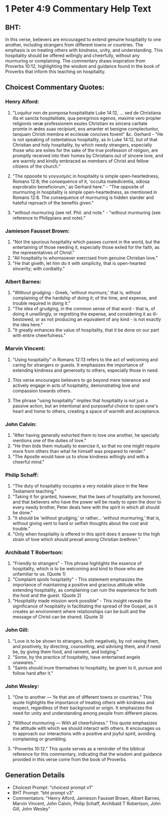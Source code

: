 # 1 Peter 4:9 Commentary Help Text

## BHT:
In this verse, believers are encouraged to extend genuine hospitality to one another, including strangers from different towns or countries. The emphasis is on treating others with kindness, unity, and understanding. This hospitality should be offered willingly and cheerfully, without any murmuring or complaining. The commentary draws inspiration from Proverbs 10:12, highlighting the wisdom and guidance found in the book of Proverbs that inform this teaching on hospitality.

## Choicest Commentary Quotes:
### Henry Alford:
1. "Loquitur non de pomposa hospitalitate Luke 14:12, ... sed de Christiana illa et sancta hospitalitate, qua peregrinos egenos, maxime vero propter religionis veræ professionem exules Christiani ex sincera caritate promte in ædes suas recipiunt, eos amanter et benigne complectuntur, tanquam Christi membra et ecclesiæ concives fovent" &c. Gerhard - "He is not speaking of ostentatious hospitality, as in Luke 14:12, but of that Christian and holy hospitality, by which needy strangers, especially those who are exiles for the sake of the true profession of religion, are promptly received into their homes by Christians out of sincere love, and are warmly and kindly embraced as members of Christ and fellow citizens of the church." 

2. "The opposite to γογγυσμός in hospitality is simple open-heartedness, Romans 12:8; the consequence of it, 'occulta maledicentia, odiosa exprobratio beneficiorum,' as Gerhard here." - "The opposite of murmuring in hospitality is simple open-heartedness, as mentioned in Romans 12:8. The consequence of murmuring is hidden slander and hateful reproach of the benefits given."

3. "without murmuring (see ref. Phil. and note." - "without murmuring (see reference to Philippians and note)."

### Jamieson Fausset Brown:
1. "Not the spurious hospitality which passes current in the world, but the entertaining of those needing it, especially those exiled for the faith, as the representatives of Christ." 
2. "All hospitality to whomsoever exercised from genuine Christian love." 
3. "He that giveth, let him do it with simplicity, that is open-hearted sincerity; with cordiality."

### Albert Barnes:
1. "Without grudging - Greek, 'without murmurs;' that is, without complaining of the hardship of doing it; of the time, and expense, and trouble required in doing it."
2. "The idea of grudging, in the common sense of that word - that is, of doing it unwillingly, or regretting the expense, and considering it as ill-bestowed, or as not producing an equivalent of any kind - is not exactly the idea here."
3. "It greatly enhances the value of hospitality, that it be done on our part with entire cheerfulness."

### Marvin Vincent:
1. "Using hospitality" in Romans 12:13 refers to the act of welcoming and caring for strangers or guests. It emphasizes the importance of extending kindness and generosity to others, especially those in need.

2. This verse encourages believers to go beyond mere tolerance and actively engage in acts of hospitality, demonstrating love and compassion towards others.

3. The phrase "using hospitality" implies that hospitality is not just a passive action, but an intentional and purposeful choice to open one's heart and home to others, creating a space of warmth and acceptance.

### John Calvin:
1. "After having generally exhorted them to love one another, he specially mentions one of the duties of love." 
2. "He then bids them mutually to exercise it, so that no one might require more from others than what he himself was prepared to render." 
3. "The Apostle would have us to show kindness willingly and with a cheerful mind."

### Philip Schaff:
1. "The duty of hospitality occupies a very notable place in the New Testament teaching."
2. "Taking it for granted, however, that the laws of hospitality are honored, and that believers who have the power will be ready to open the door to every needy brother, Peter deals here with the spirit in which all should be done."
3. "It should be ‘without grudging,’ or rather... ‘without murmuring,’ that is, without giving vent to hard or selfish thoughts about the cost and trouble."
4. "Only when hospitality is offered in this spirit does it answer to the high strain of love which should prevail among Christian brethren."

### Archibald T Robertson:
1. "Friendly to strangers" - This phrase highlights the essence of hospitality, which is to be welcoming and kind to those who are unfamiliar to us. (Quote 1)
2. "Complaint spoils hospitality" - This statement emphasizes the importance of maintaining a positive and gracious attitude while extending hospitality, as complaining can ruin the experience for both the host and the guest. (Quote 2)
3. "Hospitality made mission work possible" - This insight reveals the significance of hospitality in facilitating the spread of the Gospel, as it creates an environment where relationships can be built and the message of Christ can be shared. (Quote 3)

### John Gill:
1. "Love is to be shown to strangers, both negatively, by not vexing them, and positively, by directing, counselling, and advising them, and if need be, by giving them food, and raiment, and lodging."
2. "Some, by the practice of hospitality, have entertained angels unawares."
3. "Saints should inure themselves to hospitality, be given to it, pursue and follow hard after it."

### John Wesley:
1. "One to another — Ye that are of different towns or countries." This quote highlights the importance of treating others with kindness and respect, regardless of their background or origin. It emphasizes the need for unity and understanding among people from different places.

2. "Without murmuring — With all cheerfulness." This quote emphasizes the attitude with which we should interact with others. It encourages us to approach our interactions with a positive and joyful spirit, avoiding complaining or grumbling.

3. "Proverbs 10:12." This quote serves as a reminder of the biblical reference for this commentary, indicating that the wisdom and guidance provided in this verse come from the book of Proverbs.


## Generation Details
- Choicest Prompt: "choicest prompt v1"
- BHT Prompt: "bht prompt v3"
- Commentators: "Henry Alford, Jamieson Fausset Brown, Albert Barnes, Marvin Vincent, John Calvin, Philip Schaff, Archibald T Robertson, John Gill, John Wesley"
